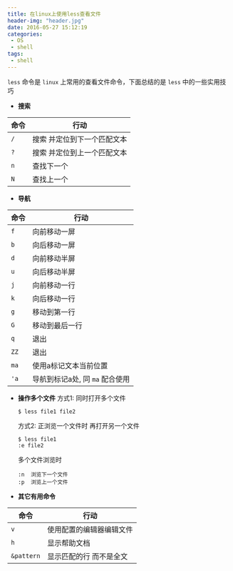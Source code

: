 ```yaml
---
title: 在linux上使用less查看文件
header-img: "header.jpg"
date: 2016-05-27 15:12:19
categories:
 - OS
 - shell
tags:
 - shell
---
```

 `less` 命令是 `linux` 上常用的查看文件命令，下面总结的是 `less` 中的一些实用技巧

+ **搜索**

| 命令 | 行动 |
| --- | --- |
| `/` | 搜索 并定位到下一个匹配文本 |
| `?` | 搜索 并定位到上一个匹配文本 |
| `n` | 查找下一个 |
| `N` | 查找上一个 |

+ **导航**

| 命令 | 行动 |
| --- | --- |
| `f` | 向前移动一屏 |
| `b` | 向后移动一屏 |
| `d` | 向前移动半屏 |
| `u` | 向后移动半屏 |
| `j` | 向前移动一行 |
| `k` | 向后移动一行 |
| `g` | 移动到第一行 |
| `G` | 移动到最后一行 |
| `q` | 退出 |
| `ZZ` | 退出 |
| `ma` | 使用a标记文本当前位置 |
| `'a` | 导航到标记a处, 同 `ma` 配合使用 |

+ **操作多个文件**
    方式1: 同时打开多个文件
    ```shell
    $ less file1 file2
    ```
    方式2: 正浏览一个文件时 再打开另一个文件
    ```shell
    $ less file1
    :e file2
    ```
    多个文件浏览时
    ```shell
    :n  浏览下一个文件
    :p  浏览上一个文件
    ```

+ **其它有用命令**

| 命令 | 行动 |
| --- | --- |
| `v` | 使用配置的编辑器编辑文件 |
| `h` | 显示帮助文档 |
| `&pattern` | 显示匹配的行 而不是全文 |
